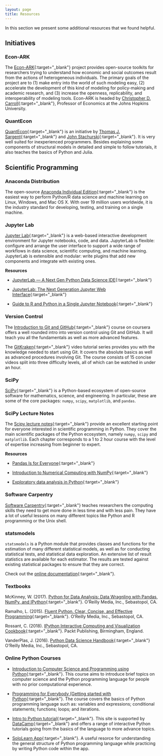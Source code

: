 ```yaml
---
layout: page
title: Resources
---
```


In this section we present some additional resources that we found helpful.

## Initiatives

### Econ-ARK

The [Econ-ARK](https://econ-ark.org){:target="_blank"} project provides open-source toolkits for researchers trying to understand how economic and social outcomes result from the actions of heterogeneous individuals. The primary goals of the project are to (1) make entry into the world of such modeling easy, (2) accelerate the development of this kind of modeling for policy-making and academic research, and (3) increase the openness, replicability, and interoperability of modeling tools. Econ-ARK is headed by [Christopher D. Carroll](http://www.econ2.jhu.edu/people/ccarroll/){:target="_blank"}, Professor of Economics at the Johns Hopkins University.

### QuantEcon

[QuantEcon](https://lectures.quantecon.org/py){:target="_blank"} is an initiative by [Thomas J. Sargent](http://www.tomsargent.com/){:target="_blank"} and [John Stachurski](http://johnstachurski.net){:target="_blank"}. It is very well suited for inexperienced programmers. Besides explaining some components of structural models in detailed and simple to follow tutorials, it also teaches the basics of Python and Julia.

## Scientific Programming

### Anaconda Distribution

The open-source [Anaconda Individual Edition](https://www.anaconda.com/distribution){:target="_blank"} is the easiest way to perform Python/R data science and machine learning on Linux, Windows, and Mac OS X. With over 19 million users worldwide, it is the industry standard for developing, testing, and training on a single machine.

### Jupyter Lab

[Jupyter Lab](https://jupyterlab.readthedocs.io){:target="_blank"} is a web-based interactive development environment for Jupyter notebooks, code, and data. JupyterLab is flexible: configure and arrange the user interface to support a wide range of workflows in data science, scientific computing, and machine learning. JupyterLab is extensible and modular: write plugins that add new components and integrate with existing ones.

**Resources**

* [JupyterLab — A Next Gen Python Data Science IDE](https://towardsdatascience.com/jupyterlab-a-next-gen-python-data-science-ide-562d216b023d){:target="_blank"}

* [JupyterLab: The Next Generation Jupyter Web Interface](https://youtu.be/ctOM-Gza04Y){:target="_blank"}

* [Guide to R and Python in a Single Jupyter Notebook](https://towardsdatascience.com/guide-to-r-and-python-in-a-single-jupyter-notebook-ff12532eb3ba){:target="_blank"}

### Version Control

The [Introduction to Git and GitHub](https://www.coursera.org/learn/introduction-git-github){:target="_blank"} course on coursera offers a well rounded intro into version control using Git and GitHub. It will teach you all the fundamentals as well as more advanced features.

The [GitKraken](https://www.gitkraken.com/resources/learn-git){:target="_blank"} video tutorial series provides you with the knowledge needed to start using Git. It covers the absolute basics as well as advanced procedures involving Git. The course consists of 15 concise videos split into three difficulty levels, all of which can be watched in under an hour.

### SciPy

[SciPy](https://www.scipy.org){:target="_blank"} is a Python-based ecosystem of open-source software for mathematics, science, and engineering. In particular, these are some of the core packages: ``numpy``, ``scipy``, ``matplotlib``, and ``pandas``.

### SciPy Lecture Notes

The [Scipy lecture notes](https://scipy-lectures.org){:target="_blank"} provide an excellent starting point for everyone interested in scientific programming in Python. They cover the main scientific packages of the Python ecosystem, namely ``numpy``, ``scipy`` and ``matplotlib``. Each chapter corresponds to a 1 to 2 hour course with the level of expertise increasing from beginner to expert.

**Resources**

* [Pandas Is for Everyone](https://youtu.be/3qDhDXNRgHE){:target="_blank"}

* [Introduction to Numerical Computing with NumPy](https://youtu.be/ZB7BZMhfPgk){:target="_blank"}

* [Exploratory data analysis in Python](https://youtu.be/W5WE9Db2RLU){:target="_blank"}

### Software Carpentry

[Software Carpentry](https://software-carpentry.org){:target="_blank"} teaches researchers the computing skills they need to get more done in less time and with less pain. They have a lot of useful lessons on many different topics like Python and R programming or the Unix shell.

### statsmodels

``statsmodels`` is a Python module that provides classes and functions for the estimation of many different statistical models, as well as for conducting statistical tests, and statistical data exploration. An extensive list of result statistics are available for each estimator. The results are tested against existing statistical packages to ensure that they are correct.

Check out the [online documentation](https://www.statsmodels.org){:target="_blank"}.

### Textbooks

McKinney, W. (2017). [Python for Data Analysis: Data Wragnling with Pandas, NumPy, and IPython](https://www.oreilly.com/library/view/python-for-data/9781491957653/){:target="_blank"}. O’Reilly Media, Inc., Sebastopol, CA.

Ramalho, L. (2015). [Fluent Python. Clear, Concise, and Effective Programming](https://www.oreilly.com/library/view/fluent-python/9781491946237/){:target="_blank"}. O’Reilly Media, Inc., Sebastopol, CA.

Rossant, C. (2018). [IPython Interactive Computing and Visualization Cookbook](https://www.packtpub.com/eu/big-data-and-business-intelligence/ipython-interactive-computing-and-visualization-cookbook-second-e){:target="_blank"}. Packt Publishing, Birmingham, England.

VanderPlas, J. (2016). [Python Data Science Handbook](https://www.oreilly.com/library/view/python-data-science/9781491912126){:target="_blank"} O’Reilly Media, Inc., Sebastopol, CA.

### Online Python Courses 

* [Introduction to Computer Science and Programming using Python](https://www.edx.org/course/introduction-to-computer-science-and-programming-7?source=aw&awc=6798_1604963249_06012d1fde21c03cba62cce9a5ceabde&utm_source=aw&utm_medium=affiliate_partner&utm_content=text-link&utm_term=78888_Skimlinks){:target="_blank"}. This course aims to introduce brief topics on computer science and the Python programming language for people with no prior computational experience. 

* [Programming for Everybody (Getting started with Python](https://www.coursera.org/learn/python?specialization=python){:target="_blank"}. The course covers the basics of Python programming language such as: variables and expressions; conditional statements; functions; loops; and iterations.

* [Intro to Python tutorial](https://www.learnpython.org/){:target="_blank"}. This site is supported by [DataCamp](https://www.datacamp.com/){:target="_blank"} and offers a range of interactive Python tutorials going from the basics of the language to more advance topics.

* [SoloLearn App](https://www.sololearn.com/){:target="_blank"}. A useful resorce for understanding the general structure of Python programming language while practicing by writing Python code within the app.
